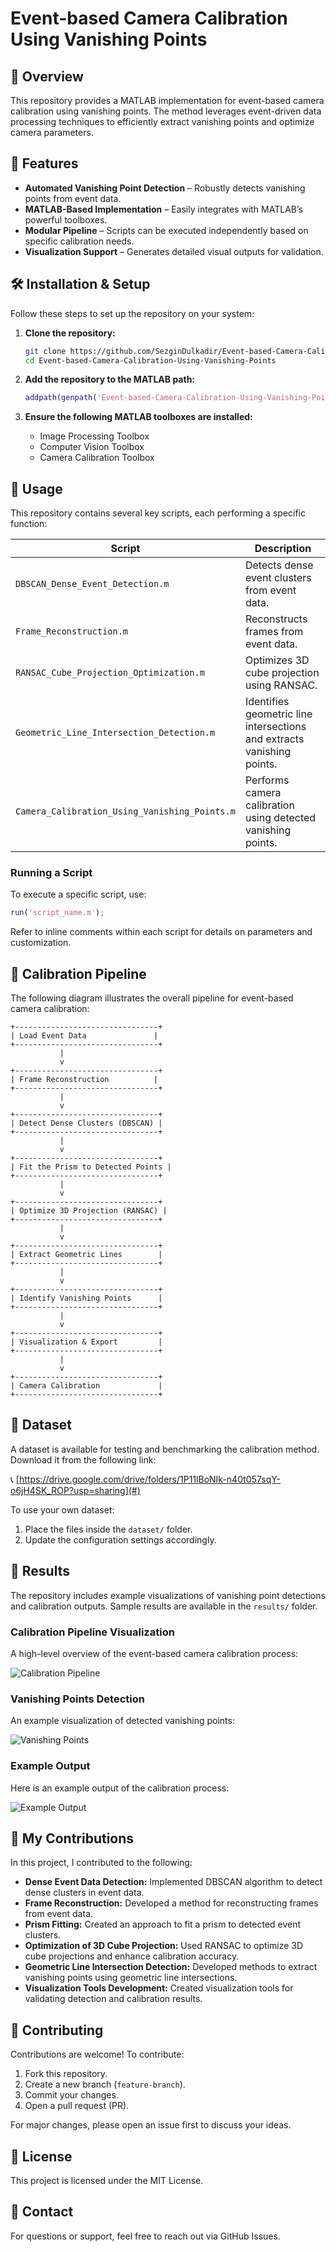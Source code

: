 # Event-based Camera Calibration Using Vanishing Points

## 📌 Overview
This repository provides a MATLAB implementation for event-based camera calibration using vanishing points. The method leverages event-driven data processing techniques to efficiently extract vanishing points and optimize camera parameters.

## 🚀 Features
- **Automated Vanishing Point Detection** – Robustly detects vanishing points from event data.
- **MATLAB-Based Implementation** – Easily integrates with MATLAB’s powerful toolboxes.
- **Modular Pipeline** – Scripts can be executed independently based on specific calibration needs.
- **Visualization Support** – Generates detailed visual outputs for validation.

## 🛠 Installation & Setup
Follow these steps to set up the repository on your system:

1. **Clone the repository:**
   ```sh
   git clone https://github.com/SezginDulkadir/Event-based-Camera-Calibration-Using-Vanishing-Points.git
   cd Event-based-Camera-Calibration-Using-Vanishing-Points
   ```

2. **Add the repository to the MATLAB path:**
   ```matlab
   addpath(genpath('Event-based-Camera-Calibration-Using-Vanishing-Points'));
   ```

3. **Ensure the following MATLAB toolboxes are installed:**
   - Image Processing Toolbox
   - Computer Vision Toolbox
   - Camera Calibration Toolbox

## 📌 Usage
This repository contains several key scripts, each performing a specific function:

| Script | Description |
|---------|-------------|
| `DBSCAN_Dense_Event_Detection.m` | Detects dense event clusters from event data. |
| `Frame_Reconstruction.m` | Reconstructs frames from event data. |
| `RANSAC_Cube_Projection_Optimization.m` | Optimizes 3D cube projection using RANSAC. |
| `Geometric_Line_Intersection_Detection.m` | Identifies geometric line intersections and extracts vanishing points. |
| `Camera_Calibration_Using_Vanishing_Points.m` | Performs camera calibration using detected vanishing points. |

### Running a Script
To execute a specific script, use:
```matlab
run('script_name.m');
```
Refer to inline comments within each script for details on parameters and customization.

## 📌 Calibration Pipeline
The following diagram illustrates the overall pipeline for event-based camera calibration:

```
+--------------------------------+
| Load Event Data               |
+--------------------------------+
           |
           v
+--------------------------------+
| Frame Reconstruction          |
+--------------------------------+
           |
           v
+--------------------------------+
| Detect Dense Clusters (DBSCAN) |
+--------------------------------+
           |
           v
+--------------------------------+
| Fit the Prism to Detected Points |
+--------------------------------+
           |
           v
+--------------------------------+
| Optimize 3D Projection (RANSAC) |
+--------------------------------+
           |
           v
+--------------------------------+
| Extract Geometric Lines        |
+--------------------------------+
           |
           v
+--------------------------------+
| Identify Vanishing Points      |
+--------------------------------+
           |
           v
+--------------------------------+
| Visualization & Export         |
+--------------------------------+
           |
           v
+--------------------------------+
| Camera Calibration             |
+--------------------------------+
```

## 🐄 Dataset
A dataset is available for testing and benchmarking the calibration method. Download it from the following link:

📞 [https://drive.google.com/drive/folders/1P11lBoNIk-n40t057sqY-o6jH4SK_ROP?usp=sharing](#) 

To use your own dataset:
1. Place the files inside the `dataset/` folder.
2. Update the configuration settings accordingly.

## 🎯 Results
The repository includes example visualizations of vanishing point detections and calibration outputs. Sample results are available in the `results/` folder.

### Calibration Pipeline Visualization
A high-level overview of the event-based camera calibration process:

![Calibration Pipeline](images/calibration_pipeline.png)

### Vanishing Points Detection
An example visualization of detected vanishing points:

![Vanishing Points](images/vanishing_points_example.png)

### Example Output
Here is an example output of the calibration process:

![Example Output](images/example_output.png)

## 🤝 My Contributions
In this project, I contributed to the following:

- **Dense Event Data Detection:** Implemented DBSCAN algorithm to detect dense clusters in event data.
- **Frame Reconstruction:** Developed a method for reconstructing frames from event data.
- **Prism Fitting:** Created an approach to fit a prism to detected event clusters.
- **Optimization of 3D Cube Projection:** Used RANSAC to optimize 3D cube projections and enhance calibration accuracy.
- **Geometric Line Intersection Detection:** Developed methods to extract vanishing points using geometric line intersections.
- **Visualization Tools Development:** Created visualization tools for validating detection and calibration results.

## 🤝 Contributing
Contributions are welcome! To contribute:
1. Fork this repository.
2. Create a new branch (`feature-branch`).
3. Commit your changes.
4. Open a pull request (PR).

For major changes, please open an issue first to discuss your ideas.

## 📝 License
This project is licensed under the MIT License.

## 💎 Contact
For questions or support, feel free to reach out via GitHub Issues.

